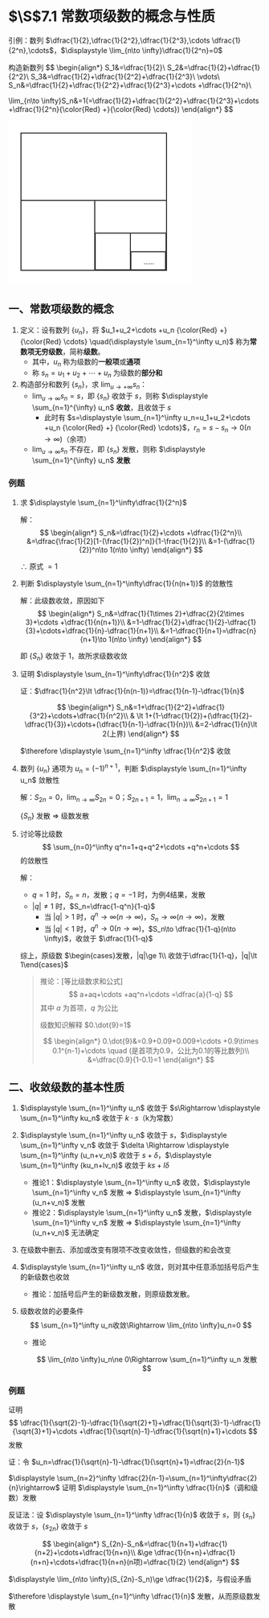 # $\S$7.1 常数项级数的概念与性质
引例：数列 $\dfrac{1}{2},\dfrac{1}{2^2},\dfrac{1}{2^3},\cdots \dfrac{1}{2^n},\cdots$，$\displaystyle \lim_{n\to \infty}\dfrac{1}{2^n}=0$

构造新数列
$$
\begin{align*}
S_1&=\dfrac{1}{2}\\
S_2&=\dfrac{1}{2}+\dfrac{1}{2^2}\\
S_3&=\dfrac{1}{2}+\dfrac{1}{2^2}+\dfrac{1}{2^3}\\
\vdots\\
S_n&=\dfrac{1}{2}+\dfrac{1}{2^2}+\dfrac{1}{2^3}+\cdots +\dfrac{1}{2^n}\\

\lim_{n\to \infty}S_n&=1(=\dfrac{1}{2}+\dfrac{1}{2^2}+\dfrac{1}{2^3}+\cdots +\dfrac{1}{2^n}{\color{Red} +}{\color{Red} \cdots})
\end{align*}
$$

![图形化示意](../assets/7/71yinli.png)
## 一、常数项级数的概念
1. 定义：设有数列 $\{u_n\}$，将 $u_1+u_2+\cdots +u_n {\color{Red} +} {\color{Red} \cdots} \quad(\displaystyle \sum_{n=1}^\infty u_n)$ 称为**常数项无穷级数**，简称**级数**。
    * 其中，$u_n$ 称为级数的**一般项**或**通项**
    * 称 $s_n=u_1+u_2+\cdots +u_n$ 为级数的**部分和**
2. 构造部分和数列 $\{s_n\}$，求 $\displaystyle \lim_{u\to +\infty}s_n$：
    * $\displaystyle \lim_{u\to \infty}s_n=s$，即 $\{s_n\}$ 收敛于 $s$，则称 $\displaystyle \sum_{n=1}^{\infty} u_n$ **收敛**，且收敛于 $s$
        * 此时有 $s=\displaystyle \sum_{n=1}^\infty u_n=u_1+u_2+\cdots +u_n {\color{Red} +} {\color{Red} \cdots}$，$r_n=s-s_n\rightarrow 0(n\to \infty)$（余项）
    * $\displaystyle \lim_{u\to \infty}s_n$ 不存在，即 $\{s_n\}$ 发散，则称 $\displaystyle \sum_{n=1}^{\infty} u_n$ **发散**
### 例题
1. 求 $\displaystyle \sum_{n=1}^\infty\dfrac{1}{2^n}$

    解：
    $$
    \begin{align*}
    S_n&=\dfrac{1}{2}+\cdots +\dfrac{1}{2^n}\\
    &=\dfrac{\frac{1}{2}[1-(\frac{1}{2})^n]}{1-\frac{1}{2}}\\
    &=1-(\dfrac{1}{2})^n\to 1(n\to \infty)
    \end{align*}
    $$

    $\therefore$ 原式 $=1$
2. 判断 $\displaystyle \sum_{n=1}^\infty\dfrac{1}{n(n+1)}$ 的敛散性

    解：此级数收敛，原因如下
    $$
    \begin{align*}
    S_n&=\dfrac{1}{1\times 2}+\dfrac{2}{2\times 3}+\cdots +\dfrac{1}{n(n+1)}\\
    &=1-\dfrac{1}{2}+\dfrac{1}{2}-\dfrac{1}{3}+\cdots+\dfrac{1}{n}-\dfrac{1}{n+1}\\
    &=1-\dfrac{1}{n+1}=\dfrac{n}{n+1}\to 1(n\to \infty)
    \end{align*}
    $$

    即 $\{S_n\}$ 收敛于 1，故所求级数收敛
3. 证明 $\displaystyle \sum_{n=1}^\infty\dfrac{1}{n^2}$ 收敛

    证：$\dfrac{1}{n^2}\lt \dfrac{1}{n(n-1)}=\dfrac{1}{n-1}-\dfrac{1}{n}$

    $$
    \begin{align*}
    S_n&=1+\dfrac{1}{2^2}+\dfrac{1}{3^2}+\cdots+\dfrac{1}{n^2}\\
    & \lt 1+(1-\dfrac{1}{2})+(\dfrac{1}{2}-\dfrac{1}{3})+\cdots+(\dfrac{1}{n-1}-\dfrac{1}{n})\\
    &=2-\dfrac{1}{n}\lt 2(上界)
    \end{align*}
    $$

    $\therefore \displaystyle \sum_{n=1}^\infty \dfrac{1}{n^2}$ 收敛

4. 数列 $\{u_n\}$ 通项为 $u_n=(-1)^{n+1}$，判断 $\displaystyle \sum_{n=1}^\infty u_n$ 敛散性

    解：$S_{2n}=0$，$\displaystyle \lim_{n\to \infty}S_{2n}=0$；$S_{2n+1}=1$，$\displaystyle \lim_{n\to \infty}S_{2n+1}=1$

    $\{S_n\}$ 发散 $\Rightarrow$ 级数发散

5. 讨论等比级数
    $$
    \sum_{n=0}^\infty q^n=1+q+q^2+\cdots +q^n+\cdots
    $$
    的敛散性

    解：
    * $q=1$ 时，$S_n=n$，发散；$q=-1$ 时，为例4结果，发散
    * $|q|\ne 1$ 时，$S_n=\dfrac{1-q^n}{1-q}$
        * 当 $|q| \gt 1$ 时，$q^n \to \infty(n\to \infty)$，$S_n\to \infty(n\to \infty)$，发散
        * 当 $|q| \lt 1$ 时，$q^n \to 0(n\to \infty)$，$S_n\to \dfrac{1}{1-q}(n\to \infty)$，收敛于 $\dfrac{1}{1-q}$

    综上，原级数 $\begin{cases}发散，|q|\ge 1\\ 收敛于\dfrac{1}{1-q}，|q|\lt 1\end{cases}$

    > 推论：[等比级数求和公式]
    > $$
    > a+aq+\cdots +aq^n+\cdots =\dfrac{a}{1-q}
    > $$
    > 其中 $a$ 为首项，$q$ 为公比
    >
    > 级数知识解释 $0.\dot{9}=1$
    >
    > $$
      \begin{align*}
      0.\dot{9}&=0.9+0.09+0.009+\cdots +0.9\times 0.1^{n-1}+\cdots \quad (是首项为0.9，公比为0.1的等比数列)\\
      &=\dfrac{0.9}{1-0.1}=1
      \end{align*}
    > $$

## 二、**收敛**级数的基本性质
1. $\displaystyle \sum_{n=1}^\infty u_n$ 收敛于 $s\Rightarrow \displaystyle \sum_{n=1}^\infty ku_n$ 收敛于 $k\cdot s$（k为常数）
2. $\displaystyle \sum_{n=1}^\infty u_n$ 收敛于 $s$，$\displaystyle \sum_{n=1}^\infty v_n$ 收敛于 $\delta \Rightarrow \displaystyle \sum_{n=1}^\infty (u_n+v_n)$ 收敛于 $s+\delta$，$\displaystyle \sum_{n=1}^\infty (ku_n+lv_n)$ 收敛于 $ks+l\delta$
    * 推论1：$\displaystyle \sum_{n=1}^\infty u_n$ 收敛，$\displaystyle \sum_{n=1}^\infty v_n$ 发散 $\Rightarrow$ $\displaystyle \sum_{n=1}^\infty (u_n+v_n)$ 发散
    * 推论2：$\displaystyle \sum_{n=1}^\infty u_n$ 发散，$\displaystyle \sum_{n=1}^\infty v_n$ 发散 $\Rightarrow$ $\displaystyle \sum_{n=1}^\infty (u_n+v_n)$ 无法确定
3. 在级数中删去、添加或改变有限项不改变收敛性，但级数的和会改变
4. $\displaystyle \sum_{n=1}^\infty u_n$ 收敛，则对其中任意添加括号后产生的新级数也收敛
    * 推论：加括号后产生的新级数发散，则原级数发散。
5. 级数收敛的必要条件
    $$
    \sum_{n=1}^\infty u_n收敛\Rightarrow \lim_{n\to \infty}u_n=0
    $$

    * 推论

        $$
        \lim_{n\to \infty}u_n\ne 0\Rightarrow \sum_{n=1}^\infty u_n 发散
        $$

### 例题
证明
$$
\dfrac{1}{\sqrt{2}-1}-\dfrac{1}{\sqrt{2}+1}+\dfrac{1}{\sqrt{3}-1}-\dfrac{1}{\sqrt{3}+1}+\cdots +\dfrac{1}{\sqrt{n}-1}-\dfrac{1}{\sqrt{n}+1}+\cdots
$$
发散

证：令 $u_n=\dfrac{1}{\sqrt{n}-1}-\dfrac{1}{\sqrt{n}+1}=\dfrac{2}{n-1}$

$\displaystyle \sum_{n=2}^\infty \dfrac{2}{n-1}=\sum_{n=1}^\infty\dfrac{2}{n}\rightarrow$ 证明 $\displaystyle \sum_{n=1}^\infty \dfrac{1}{n}$（调和级数）发散

反证法：设 $\displaystyle \sum_{n=1}^\infty \dfrac{1}{n}$ 收敛于 $s$，则 $\{s_n\}$ 收敛于 $s$，$\{s_{2n}\}$ 收敛于 $s$

$$
\begin{align*}
S_{2n}-S_n&=\dfrac{1}{n+1}+\dfrac{1}{n+2}+\cdots+\dfrac{1}{n+n}\\
&\ge \dfrac{1}{n+n}+\dfrac{1}{n+n}+\cdots+\dfrac{1}{n+n}(n项)=\dfrac{1}{2}
\end{align*}
$$

$\displaystyle \lim_{n\to \infty}(S_{2n}-S_n)\ge \dfrac{1}{2}$，与假设矛盾

$\therefore \displaystyle \sum_{n=1}^\infty \dfrac{1}{n}$ 发散，从而原级数发散
